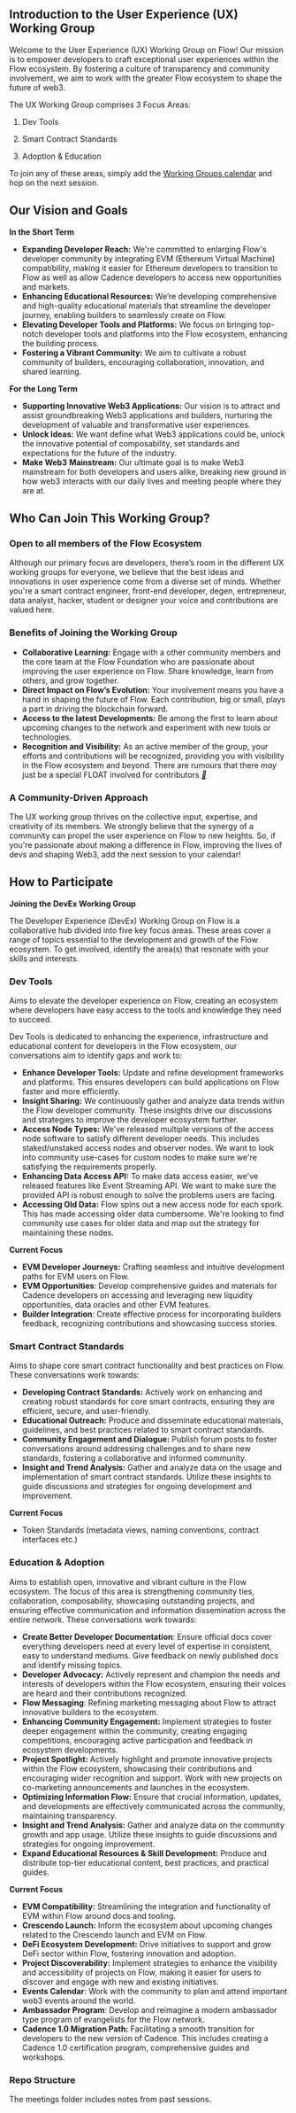 ## ****Introduction to the User Experience (UX) Working Group****

Welcome to the User Experience (UX) Working Group on Flow! Our mission is to empower developers to craft exceptional user experiences within the Flow ecosystem. By fostering a culture of transparency and community involvement, we aim to work with the greater Flow ecosystem to shape the future of web3. 

The UX Working Group comprises 3 Focus Areas:
1) Dev Tools

2) Smart Contract Standards

3) Adoption & Education

To join any of these areas, simply add the [Working Groups calendar](https://calendar.google.com/calendar/ical/c_47978f5cd9da636cadc6b8473102b5092c1a865dd010558393ecb7f9fd0c9ad0%40group.calendar.google.com/public/basic.ics) and hop on the next session.

## ****Our Vision and Goals****

**In the Short Term**

- **Expanding Developer Reach:** We're committed to enlarging Flow's developer community by integrating EVM (Ethereum Virtual Machine) compatibility, making it easier for Ethereum developers to transition to Flow as well as allow Cadence developers to access new opportunities and markets.
- **Enhancing Educational Resources:** We’re developing comprehensive and high-quality educational materials that streamline the developer journey, enabling builders to seamlessly create on Flow.
- **Elevating Developer Tools and Platforms:** We focus on bringing top-notch developer tools and platforms into the Flow ecosystem, enhancing the building process.
- **Fostering a Vibrant Community:** We aim to cultivate a robust community of builders, encouraging collaboration, innovation, and shared learning.

**For the Long Term**

- **Supporting Innovative Web3 Applications:** Our vision is to attract and assist groundbreaking Web3 applications and builders, nurturing the development of valuable and transformative user experiences.
- **Unlock Ideas:** We want define what Web3 applications could be, unlock the innovative potential of composability, set standards and expectations for the future of the industry.
- **Make Web3** **Mainstream:** Our ultimate goal is to make Web3 mainstream for both developers and users alike, breaking new ground in how web3 interacts with our daily lives and meeting people where they are at.

## ****Who Can Join This Working Group?****

### **Open to all members of the Flow Ecosystem**

Although our primary focus are developers, there’s room in the different UX working groups for everyone, we believe that the best ideas and innovations in user experience come from a diverse set of minds. Whether you're a smart contract engineer, front-end developer, degen, entrepreneur, data analyst, hacker, student or designer your voice and contributions are valued here.

### **Benefits of Joining the Working Group**

- **Collaborative Learning:** Engage with a other community members and the core team at the Flow Foundation who are passionate about improving the user experience on Flow. Share knowledge, learn from others, and grow together.
- **Direct Impact on Flow’s Evolution:** Your involvement means you have a hand in shaping the future of Flow. Each contribution, big or small, plays a part in driving the blockchain forward.
- **Access to the latest Developments:** Be among the first to learn about upcoming changes to the network and experiment with new tools or technologies.
- **Recognition and Visibility:** As an active member of the group, your efforts and contributions will be recognized, providing you with visibility in the Flow ecosystem and beyond. There are rumours that there *may* just be a special FLOAT involved for contributors [***👀***](https://emojipedia.org/eyes)

### **A Community-Driven Approach**

The UX working group thrives on the collective input, expertise, and creativity of its members. We strongly believe that the synergy of a community can propel the user experience on Flow to new heights. So, if you're passionate about making a difference in Flow, improving the lives of devs and shaping Web3, add the next session to your calendar!

## How to Participate

****Joining the DevEx Working Group****

The Developer Experience (DevEx) Working Group on Flow is a collaborative hub divided into five key focus areas. These areas cover a range of topics essential to the development and growth of the Flow ecosystem. To get involved, identify the area(s) that resonate with your skills and interests.

### **Dev Tools**

Aims to elevate the developer experience on Flow, creating an ecosystem where developers have easy access to the tools and knowledge they need to succeed.

Dev Tools is dedicated to enhancing the experience, infrastructure and educational content for developers in the Flow ecosystem, our conversations aim to identify gaps and work to:

- **Enhance Developer Tools:** Update and refine development frameworks and platforms. This ensures developers can build applications on Flow faster and more efficiently.
- **Insight Sharing:** We continuously gather and analyze data trends within the Flow developer community. These insights drive our discussions and strategies to improve the developer ecosystem further.
- **Access Node Types:** We've released multiple versions of the access node software to satisfy different developer needs. This includes staked/unstaked access nodes and observer nodes. We want to look into community use-cases for custom nodes to make sure we're satisfying the requirements properly.
- **Enhancing Data Access API:** To make data access easier, we've released features like Event Streaming API. We want to make sure the provided API is robust enough to solve the problems users are facing.
- **Accessing Old Data:** Flow spins out a new access node for each spork. This has made accessing older data cumbersome. We're looking to find community use cases for older data and map out the strategy for maintaining these nodes.

**Current Focus**

- **EVM Developer Journeys:** Crafting seamless and intuitive development paths for EVM users on Flow.
- **EVM Opportunities**: Develop comprehensive guides and materials for Cadence developers on accessing and leveraging new liquidity opportunities, data oracles and other EVM features.
- **Builder Integration**: Create effective process for incorporating builders feedback, recognizing contributions and showcasing success stories.

### **Smart Contract Standards**

Aims to shape core smart contract functionality and best practices on Flow. These conversations work towards:

- **Developing Contract Standards:** Actively work on enhancing and creating robust standards for core smart contracts, ensuring they are efficient, secure, and user-friendly.
- **Educational Outreach:** Produce and disseminate educational materials, guidelines, and best practices related to smart contract standards.
- **Community Engagement and Dialogue:** Publish forum posts to foster conversations around addressing challenges and to share new standards, fostering a collaborative and informed community.
- **Insight and Trend Analysis:** Gather and analyze data on the usage and implementation of smart contract standards. Utilize these insights to guide discussions and strategies for ongoing development and improvement.

**Current Focus**

- Token Standards (metadata views, naming conventions, contract interfaces etc.)

### **Education & Adoption**

Aims to establish open, innovative and vibrant culture in the Flow ecosystem. The focus of this area is strengthening community ties, collaboration, composability, showcasing outstanding projects, and ensuring effective communication and information dissemination across the entire network. These conversations work towards:

- **Create Better Developer Documentation**: Ensure official docs cover everything developers need at every level of expertise in consistent, easy to understand mediums. Give feedback on newly published docs and identify missing topics.
- **Developer Advocacy:** Actively represent and champion the needs and interests of developers within the Flow ecosystem, ensuring their voices are heard and their contributions recognized.
- **Flow Messaging**: Refining marketing messaging about Flow to attract innovative builders to the ecosystem.
- **Enhancing Community Engagement:** Implement strategies to foster deeper engagement within the community, creating engaging competitions, encouraging active participation and feedback in ecosystem developments.
- **Project Spotlight:** Actively highlight and promote innovative projects within the Flow ecosystem, showcasing their contributions and encouraging wider recognition and support. Work with new projects on co-marketing announcements and launches in the ecosystem.
- **Optimizing Information Flow:** Ensure that crucial information, updates, and developments are effectively communicated across the community, maintaining transparency.
- **Insight and Trend Analysis:** Gather and analyze data on the community growth and app usage. Utilize these insights to guide discussions and strategies for ongoing improvement.
- **Expand Educational Resources & Skill Development:** Produce and distribute top-tier educational content, best practices, and practical guides.

**Current Focus**

- **EVM Compatibility:** Streamlining the integration and functionality of EVM within Flow around docs and tooling.
- **Crescendo Launch:** Inform the ecosystem about upcoming changes related to the Crescendo launch and EVM on Flow.
- **DeFi Ecosystem Development:** Drive initiatives to support and grow DeFi sector within Flow, fostering innovation and adoption.
- **Project Discoverability:** Implement strategies to enhance the visibility and accessibility of projects on Flow, making it easier for users to discover and engage with new and existing initiatives.
- **Events Calendar**: Work with the community to plan and attend important web3 events around the world.
- **Ambassador Program**: Develop and reimagine a modern ambassador type program of evangelists for the Flow network.
- **Cadence 1.0 Migration Path:** Facilitating a smooth transition for developers to the new version of Cadence. This includes creating a Cadence 1.0 certification program, comprehensive guides and workshops.

### **Repo Structure**

The meetings folder includes notes from past sessions.
